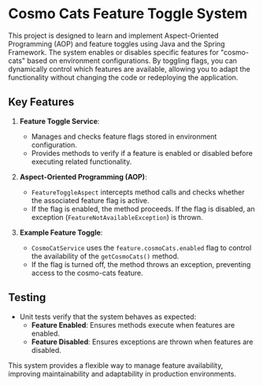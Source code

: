 # Cosmo Cats Feature Toggle System

This project is designed to learn and implement Aspect-Oriented Programming (AOP) and feature toggles using Java and the Spring Framework. The system enables or disables specific features for "cosmo-cats" based on environment configurations. By toggling flags, you can dynamically control which features are available, allowing you to adapt the functionality without changing the code or redeploying the application.

## Key Features

1. **Feature Toggle Service**:
   - Manages and checks feature flags stored in environment configuration.
   - Provides methods to verify if a feature is enabled or disabled before executing related functionality.

2. **Aspect-Oriented Programming (AOP)**:
   - `FeatureToggleAspect` intercepts method calls and checks whether the associated feature flag is active.
   - If the flag is enabled, the method proceeds. If the flag is disabled, an exception (`FeatureNotAvailableException`) is thrown.

3. **Example Feature Toggle**:
   - `CosmoCatService` uses the `feature.cosmoCats.enabled` flag to control the availability of the `getCosmoCats()` method.
   - If the flag is turned off, the method throws an exception, preventing access to the cosmo-cats feature.

## Testing

- Unit tests verify that the system behaves as expected:
  - **Feature Enabled**: Ensures methods execute when features are enabled.
  - **Feature Disabled**: Ensures exceptions are thrown when features are disabled.

This system provides a flexible way to manage feature availability, improving maintainability and adaptability in production environments.
